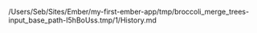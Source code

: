 /Users/Seb/Sites/Ember/my-first-ember-app/tmp/broccoli_merge_trees-input_base_path-I5hBoUss.tmp/1/History.md